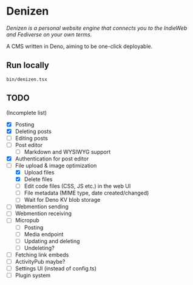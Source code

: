 # Denizen

_Denizen is a personal website engine that connects you to the IndieWeb and
Fediverse on your own terms._

A CMS written in Deno, aiming to be one-click deployable.

## Run locally

~~~
bin/denizen.tsx
~~~

[denon]: https://deno.land/x/denon@2.5.0

## TODO

(Incomplete list)

- [X] Posting
- [X] Deleting posts
- [ ] Editing posts
- [ ] Post editor
  - [ ] Markdown and WYSIWYG support
- [X] Authentication for post editor
- [ ] File upload & image optimization
  - [X] Upload files
  - [X] Delete files
  - [ ] Edit code files (CSS, JS etc.) in the web UI
  - [ ] File metadata (MIME type, date created/changed)
  - [ ] Wait for Deno KV blob storage
- [ ] Webmention sending
- [ ] Webmention receiving
- [ ] Micropub
  - [ ] Posting
  - [ ] Media endpoint
  - [ ] Updating and deleting
  - [ ] Undeleting?
- [ ] Fetching link embeds
- [ ] ActivityPub maybe?
- [ ] Settings UI (instead of config.ts)
- [ ] Plugin system
